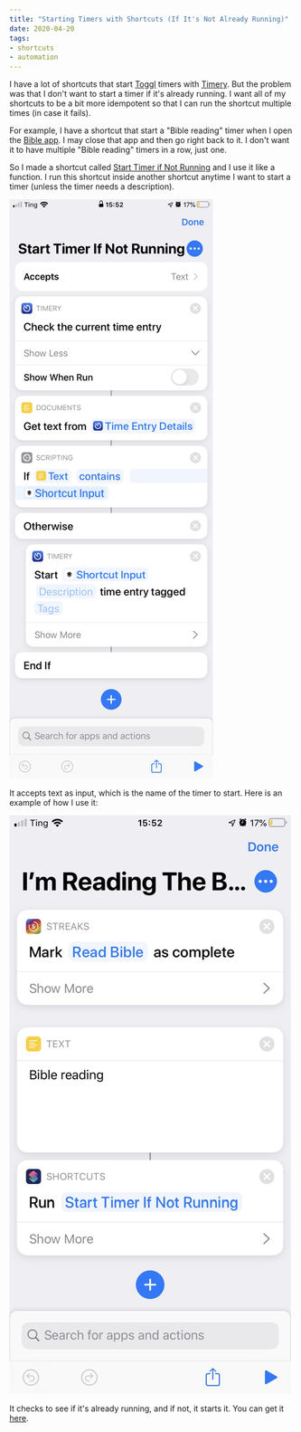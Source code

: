 ```yaml
---
title: "Starting Timers with Shortcuts (If It's Not Already Running)"
date: 2020-04-20
tags:
- shortcuts
- automation
---
```


I have a lot of shortcuts that start [Toggl](https://toggl.com/) timers with [Timery](https://timeryapp.com/). But the problem was that I don't want to start a timer if it's already running. I want all of my shortcuts to be a bit more idempotent so that I can run the shortcut multiple times (in case it fails).

For example, I have a shortcut that start a "Bible reading" timer when I open the [Bible app](https://www.bible.com/app). I may close that app and then go right back to it. I don't want it to have multiple "Bible reading" timers in a row, just one.

So I made a shortcut called [Start Timer if Not Running](https://www.icloud.com/shortcuts/6ada705a33d246828d50dbb1fdf03666) and I use it like a function. I run this shortcut inside another shortcut anytime I want to start a timer (unless the timer needs a description).

![Start Timer shortcut](./start-timer.jpg)

It accepts text as input, which is the name of the timer to start. Here is an example of how I use it:

![I'm Reading the Bible shortcut](./im-reading-the-bible.jpg)

 It checks to see if it's already running, and if not, it starts it. You can get it [here](https://www.icloud.com/shortcuts/6ada705a33d246828d50dbb1fdf03666).
